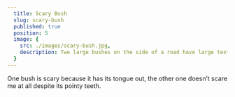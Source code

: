 ```yaml
---
  title: Scary Bush
  slug: scary-bush
  published: true
  position: 5
  image: {
    src: ./images/scary-bush.jpg,
    description: Two large bushes on the side of a road have large textile decals of eyes and mouths with pointy, serrated teeth
  }
---
```


One bush is scary because it has its tongue out, the other one doesn’t scare me at all despite its pointy teeth.
